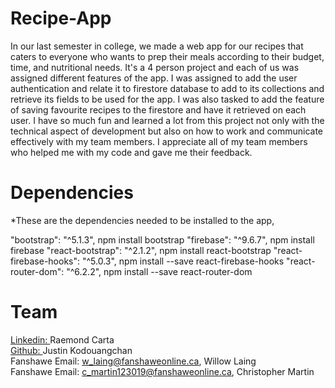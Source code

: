 # Recipe-App

In our last semester in college, we made a web app for our recipes that caters to everyone who wants to prep their meals according to their budget, time, and nutritional needs. It's a 4 person project and each of us was assigned different features of the app. I was assigned to add the user authentication and relate it to firestore database to add to its collections and retrieve its fields to be used for the app. I was also tasked to add the feature of saving favourite recipes to the firestore and have it retrieved on each user. I have so much fun and learned a lot from this project not only with the technical aspect of development but also on how to work and communicate effectively with my team members. I appreciate all of my team members who helped me with my code and gave me their feedback.


# Dependencies

*These are the dependencies needed to be installed to the app,

"bootstrap": "^5.1.3",            npm install bootstrap
"firebase": "^9.6.7",             npm install firebase
"react-bootstrap": "^2.1.2",      npm install react-bootstrap
"react-firebase-hooks": "^5.0.3", npm install --save react-firebase-hooks
"react-router-dom": "^6.2.2",     npm install --save react-router-dom

# Team
 [Linkedin: ](https://www.linkedin.com/in/raemondcarta/)Raemond Carta <br />
 [Github: ](https://github.com/JVKod/) Justin Kodouangchan<br />
 Fanshawe Email: w_laing@fanshaweonline.ca,   Willow Laing<br />
 Fanshawe Email: c_martin123019@fanshaweonline.ca, Christopher Martin<br />

